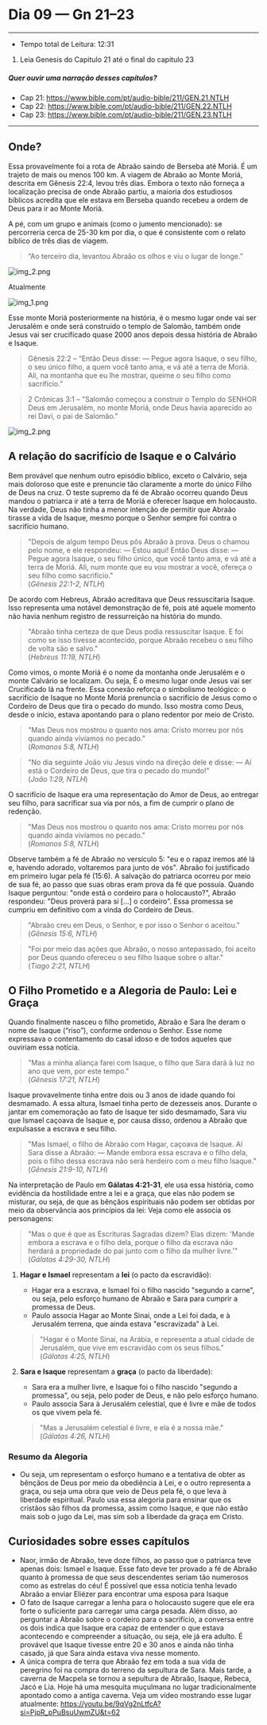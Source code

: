 # Dia 09 — Gn 21–23

--- 

- Tempo total de Leitura: 12:31

1. Leia Genesis do Capitulo 21 até o final do capitulo 23

##### Quer ouvir uma narração desses capítulos?

- Cap 21: https://www.bible.com/pt/audio-bible/211/GEN.21.NTLH
- Cap 22: https://www.bible.com/pt/audio-bible/211/GEN.22.NTLH
- Cap 23: https://www.bible.com/pt/audio-bible/211/GEN.23.NTLH

---

## Onde?

Essa provavelmente foi a rota de Abraão saindo de Berseba até Moriá. É um trajeto de mais ou menos 100 km. A viagem de Abraão ao Monte Moriá, descrita em Gênesis 22:4, levou três dias. Embora o texto não forneça a localização precisa de onde Abraão partiu, a maioria dos estudiosos bíblicos acredita que ele estava em Berseba quando recebeu a ordem de Deus para ir ao Monte Moriá.

A pé, com um grupo e animais (como o jumento mencionado): se percorreria cerca de 25-30 km por dia, o que é consistente com o relato bíblico de três dias de viagem.

> “Ao terceiro dia, levantou Abraão os olhos e viu o lugar de longe.”


![img_2.png](../images/img_2.png)

Atualmente 

![img_1.png](../images/img13.png)

Esse monte Moriá posteriormente na história, é o mesmo lugar onde vai ser Jerusalém e onde será construido o templo de Salomão, também onde Jesus vai ser crucificado quase 2000 anos depois dessa história de Abraão e Isaque.

> Gênesis 22:2 – “Então Deus disse: — Pegue agora Isaque, o seu filho, o seu único filho, a quem você tanto ama, e vá até a terra de Moriá. Ali, na montanha que eu lhe mostrar, queime o seu filho como sacrifício.”

> 2 Crônicas 3:1 – "Salomão começou a construir o Templo do SENHOR Deus em Jerusalém, no monte Moriá, onde Deus havia aparecido ao rei Davi, o pai de Salomão."

![img_2.png](../images/img14.png)

## A relação do sacrifício de Isaque e o Calvário

Bem provável que nenhum outro episódio bíblico, exceto o Calvário, seja mais doloroso que este e prenuncie tão claramente a morte do único Filho de Deus na cruz. O teste supremo da fé de Abraão ocorreu quando Deus mandou o patriarca ir até a terra de Moriá e oferecer Isaque em holocausto.
Na verdade, Deus não tinha a menor intenção de permitir que Abraão tirasse a vida de Isaque, mesmo porque o Senhor sempre foi contra o sacrifício humano.

> "Depois de algum tempo Deus pôs Abraão à prova. Deus o chamou pelo nome, e ele respondeu: — Estou aqui! Então Deus disse: — Pegue agora Isaque, o seu filho único, que você tanto ama, e vá até a terra de Moriá. Ali, num monte que eu vou mostrar a você, ofereça o seu filho como sacrifício."  
> (*Gênesis 22:1-2, NTLH*)

De acordo com Hebreus, Abraão acreditava que Deus ressuscitaria Isaque. Isso representa uma notável demonstração de fé, pois até aquele momento não havia nenhum registro de ressurreição na história do mundo.

> "Abraão tinha certeza de que Deus podia ressuscitar Isaque. E foi como se isso tivesse acontecido, porque Abraão recebeu o seu filho de volta são e salvo."  
> (*Hebreus 11:19, NTLH*)

Como vimos, o monte Moriá é o nome da montanha onde Jerusalém e o monte Calvário se localizam. Ou seja, É o mesmo lugar onde Jesus vai ser Crucificado lá na frente.
Essa conexão reforça o simbolismo teológico: o sacrifício de Isaque no Monte Moriá prenuncia o sacrifício de Jesus como o Cordeiro de Deus que tira o pecado do mundo. Isso mostra como Deus, desde o início, estava apontando para o plano redentor por meio de Cristo.

> "Mas Deus nos mostrou o quanto nos ama: Cristo morreu por nós quando ainda vivíamos no pecado."  
> (*Romanos 5:8, NTLH*) 

> "No dia seguinte João viu Jesus vindo na direção dele e disse: — Aí está o Cordeiro de Deus, que tira o pecado do mundo!"  
> (*João 1:29, NTLH*)

O sacrifício de Isaque era uma representação do Amor de Deus, ao entregar seu filho, para sacrificar sua via por nós, a fim de cumprir o plano de redenção.

> "Mas Deus nos mostrou o quanto nos ama: Cristo morreu por nós quando ainda vivíamos no pecado."  
> (*Romanos 5:8, NTLH*)

Observe também a fé de Abraão no versículo 5: "eu e o rapaz iremos até lá e, havendo adorado, voltaremos para junto de vós". Abraão foi justificado em primeiro lugar pela fé (15:6).
A salvação do patriarca ocorreu por meio de sua fé, ao passo que suas obras eram prova da fé que possuía. Quando Isaque perguntou: "onde está o cordeiro para o holocausto?", Abraão respondeu: "Deus proverá para si […] o cordeiro".
Essa promessa se cumpriu em definitivo com a vinda do Cordeiro de Deus.

> "Abraão creu em Deus, o Senhor, e por isso o Senhor o aceitou."  
> (*Gênesis 15:6, NTLH*)

> "Foi por meio das ações que Abraão, o nosso antepassado, foi aceito por Deus quando ofereceu o seu filho Isaque sobre o altar."  
> (*Tiago 2:21, NTLH*)

## O Filho Prometido e a Alegoria de Paulo: Lei e Graça

Quando finalmente nasceu o filho prometido, Abraão e Sara lhe deram o nome de Isaque (“riso”), conforme ordenou o Senhor.
Esse nome expressava o contentamento do casal idoso e de todos aqueles que ouviriam essa notícia.

> "Mas a minha aliança farei com Isaque, o filho que Sara dará à luz no ano que vem, por este tempo."  
> (*Gênesis 17:21, NTLH*)

Isaque provavelmente tinha entre dois ou 3 anos de idade quando foi desmamado. A essa altura, Ismael tinha perto de dezesseis anos. Durante o jantar em comemoração ao fato de Isaque ter sido desmamado, Sara viu que Ismael caçoava de Isaque e, por causa disso, ordenou a Abraão que expulsasse a escrava e seu filho.

> "Mas Ismael, o filho de Abraão com Hagar, caçoava de Isaque. Aí Sara disse a Abraão: — Mande embora essa escrava e o filho dela, pois o filho dessa escrava não será herdeiro com o meu filho Isaque."  
> (*Gênesis 21:9-10, NTLH*)

Na interpretação de Paulo em **Gálatas 4:21-31**, ele usa essa história, como evidência da hostilidade entre a lei e a graça, que elas não podem se misturar, ou seja, de que as bênçãos espirituais não podem ser obtidas por meio da observância aos princípios da lei:
Veja como ele associa os personagens:

> "Mas o que é que as Escrituras Sagradas dizem? Elas dizem: 'Mande embora a escrava e o filho dela, porque o filho da escrava não herdará a propriedade do pai junto com o filho da mulher livre.'"  
> (*Gálatas 4:29-30, NTLH*)

1. **Hagar e Ismael** representam a **lei** (o pacto da escravidão):
   - Hagar era a escrava, e Ismael foi o filho nascido "segundo a carne", ou seja, pelo esforço humano de Abraão e Sara para cumprir a promessa de Deus.
   - Paulo associa Hagar ao Monte Sinai, onde a Lei foi dada, e à Jerusalém terrena, que ainda estava "escravizada" à Lei.

   > "Hagar é o Monte Sinai, na Arábia, e representa a atual cidade de Jerusalém, que vive em escravidão com os seus filhos."  
   > (*Gálatas 4:25, NTLH*)

2. **Sara e Isaque** representam a **graça** (o pacto da liberdade):
   - Sara era a mulher livre, e Isaque foi o filho nascido "segundo a promessa", ou seja, pelo poder de Deus, e não pelo esforço humano.
   - Paulo associa Sara à Jerusalém celestial, que é livre e mãe de todos os que vivem pela fé.

   > "Mas a Jerusalém celestial é livre, e ela é a nossa mãe."  
   > (*Gálatas 4:26, NTLH*)

### Resumo da Alegoria
- Ou seja, um representam o esforço humano e a tentativa de obter as bênçãos de Deus por meio da obediência à Lei, e o outro representa a graça, ou seja
  uma obra que veio de Deus pela fé, o que leva à liberdade espiritual. Paulo usa essa alegoria para ensinar que os cristãos
  são filhos da promessa, assim como Isaque, e que não estão mais sob o jugo da Lei, mas sim sob a liberdade da graça em Cristo.

## Curiosidades sobre esses capítulos

- Naor, irmão de Abraão, teve doze filhos, ao passo que o patriarca teve apenas dois: Ismael e Isaque. Esse fato deve ter provado a fé de Abraão quanto à promessa de que seus descendentes seriam tão numerosos como as estrelas do céu! É possível que essa notícia tenha levado Abraão a enviar Eliézer para encontrar uma esposa para Isaque
- O fato de Isaque carregar a lenha para o holocausto sugere que ele era forte o suficiente para carregar uma carga pesada. Além disso, ao perguntar a Abraão sobre o cordeiro para o sacrifício, a conversa entre os dois indica que Isaque era capaz de entender o que estava acontecendo e compreender a situação, ou seja, ele já era adulto. É provável que Isaque tivesse entre 20 e 30 anos e ainda não tinha casado, já que Sara ainda estava viva nesse momento.
- A única compra de terra que Abraão fez em toda a sua vida de peregrino foi na compra do terreno da sepultura de Sara. Mais tarde, a caverna de Macpela se tornou a sepultura de Abraão, Isaque, Rebeca, Jacó e Lia. Hoje há uma mesquita muçulmana no lugar tradicionalmente apontado como a antiga caverna. Veja um vídeo mostrando esse lugar atualmente: https://youtu.be/9qVg2nLtfcA?si=PjpR_pPuBsuUwmZU&t=62 

